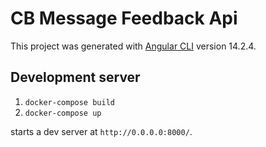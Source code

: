 # CB Message Feedback Api

This project was generated with [Angular CLI](https://github.com/angular/angular-cli) version 14.2.4.

## Development server

1. `docker-compose build`
2. `docker-compose up`

starts a dev server at `http://0.0.0.0:8000/`.
